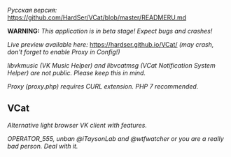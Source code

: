 *Русская версия:* https://github.com/HardSer/VCat/blob/master/READMERU.md

**WARNING:** _This application is in beta stage! Expect bugs and crashes!_

*Live preview available here:* https://hardser.github.io/VCat/ *(may crash, don't forget to enable Proxy in Config!)*

*libvkmusic (VK Music Helper) and libvcatmsg (VCat Notification System Helper) are not public. Please keep this in mind.*

*Proxy (proxy.php) requires CURL extension. PHP 7 recommended.*

## VCat

*Alternative light browser VK client with features.*

*OPERATOR_555, unban @iTaysonLab and @wtfwatcher or you are a really bad person. Deal with it.*
